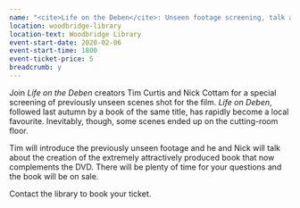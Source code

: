 ```yaml
---
name: "<cite>Life on the Deben</cite>: Unseen footage screening, talk and Q&A with creators Tim Curtis and Nick Cottam"
location: woodbridge-library
location-text: Woodbridge Library
event-start-date: 2020-02-06
event-start-time: 1800
event-ticket-price: 5
breadcrumb: y
---
```


Join <cite>Life on the Deben</cite> creators Tim Curtis and Nick Cottam for a special screening of previously unseen scenes shot for the film. <cite>Life on Deben</cite>, followed last autumn by a book of the same title, has rapidly become a local favourite. Inevitably, though, some scenes ended up on the cutting-room floor.

Tim will introduce the previously unseen footage and he and Nick will talk about the creation of the extremely attractively produced book that now complements the DVD. There will be plenty of time for your questions and the book will be on sale.

Contact the library to book your ticket.
